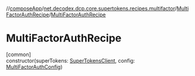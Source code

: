 //[composeApp](../../../index.md)/[net.decodex.dcp.core.supertokens.recipes.multifactor](../index.md)/[MultiFactorAuthRecipe](index.md)/[MultiFactorAuthRecipe](-multi-factor-auth-recipe.md)

# MultiFactorAuthRecipe

[common]\
constructor(superTokens: [SuperTokensClient](../../net.decodex.dcp.core.supertokens/-super-tokens-client/index.md), config: [MultiFactorAuthConfig](../-multi-factor-auth-config/index.md))

